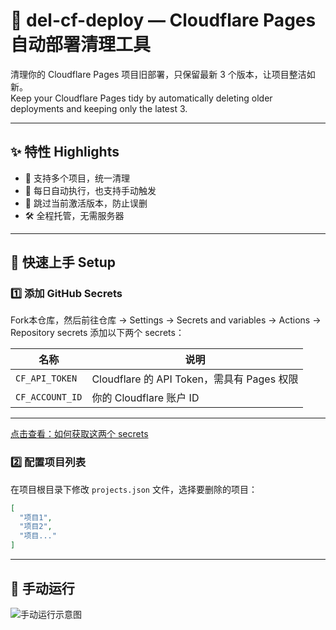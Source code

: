 # 🧹 del-cf-deploy — Cloudflare Pages 自动部署清理工具

清理你的 Cloudflare Pages 项目旧部署，只保留最新 3 个版本，让项目整洁如新。  
Keep your Cloudflare Pages tidy by automatically deleting older deployments and keeping only the latest 3.

---

## ✨ 特性 Highlights

- 🔁 支持多个项目，统一清理
- 🧹 每日自动执行，也支持手动触发
- 🔐 跳过当前激活版本，防止误删
- 🛠️ 全程托管，无需服务器

---

## 🚀 快速上手 Setup

### 1️⃣ 添加 GitHub Secrets

Fork本仓库，然后前往仓库 → Settings → Secrets and variables → Actions → Repository secrets 添加以下两个 secrets：

| 名称             | 说明                                |
|------------------|-------------------------------------|
| `CF_API_TOKEN`   | Cloudflare 的 API Token，需具有 Pages 权限 |
| `CF_ACCOUNT_ID`  | 你的 Cloudflare 账户 ID               |

---
[点击查看：如何获取这两个 secrets](https://wobshare.us.kg/del-cf-deploy)

### 2️⃣ 配置项目列表

在项目根目录下修改 `projects.json` 文件，选择要删除的项目：

```json
[
  "项目1",
  "项目2",
  "项目..."
]
```

---

## 🔰 手动运行

![手动运行示意图](https://gcore.jsdelivr.net/gh/wob-21/Cloud-storage@main/image/34.png)
